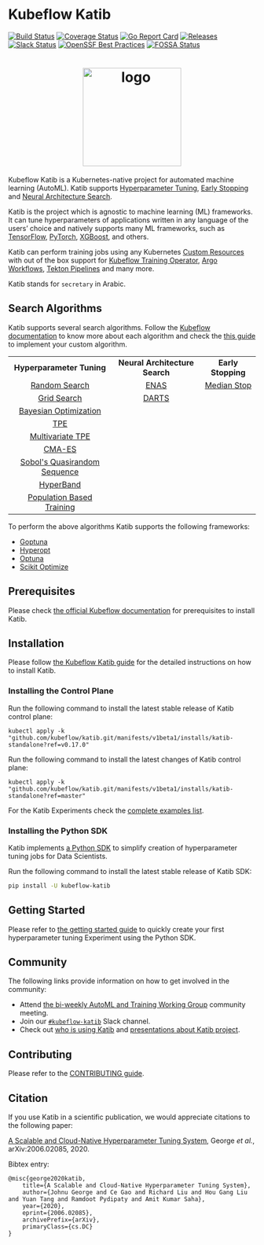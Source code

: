 # Kubeflow Katib

[![Build Status](https://github.com/kubeflow/katib/actions/workflows/test-go.yaml/badge.svg?branch=master)](https://github.com/kubeflow/katib/actions/workflows/test-go.yaml?branch=master)
[![Coverage Status](https://coveralls.io/repos/github/kubeflow/katib/badge.svg?branch=master)](https://coveralls.io/github/kubeflow/katib?branch=master)
[![Go Report Card](https://goreportcard.com/badge/github.com/kubeflow/katib)](https://goreportcard.com/report/github.com/kubeflow/katib)
[![Releases](https://img.shields.io/github/release-pre/kubeflow/katib.svg?sort=semver)](https://github.com/kubeflow/katib/releases)
[![Slack Status](https://img.shields.io/badge/slack-join_chat-white.svg?logo=slack&style=social)](https://www.kubeflow.org/docs/about/community/#kubeflow-slack-channels)
[![OpenSSF Best Practices](https://www.bestpractices.dev/projects/9941/badge)](https://www.bestpractices.dev/projects/9941)
[![FOSSA Status](https://app.fossa.com/api/projects/git%2Bgithub.com%2Fkubeflow%2Fkatib.svg?type=shield)](https://app.fossa.com/projects/git%2Bgithub.com%2Fkubeflow%2Fkatib?ref=badge_shield)

<h1 align="center">
    <img src="./docs/images/logo-title.png" alt="logo" width="200">
  <br>
</h1>

Kubeflow Katib is a Kubernetes-native project for automated machine learning (AutoML).
Katib supports
[Hyperparameter Tuning](https://en.wikipedia.org/wiki/Hyperparameter_optimization),
[Early Stopping](https://en.wikipedia.org/wiki/Early_stopping) and
[Neural Architecture Search](https://en.wikipedia.org/wiki/Neural_architecture_search).

Katib is the project which is agnostic to machine learning (ML) frameworks.
It can tune hyperparameters of applications written in any language of the
users’ choice and natively supports many ML frameworks, such as
[TensorFlow](https://www.tensorflow.org/), [PyTorch](https://pytorch.org/), [XGBoost](https://xgboost.readthedocs.io/en/latest/), and others.

Katib can perform training jobs using any Kubernetes
[Custom Resources](https://www.kubeflow.org/docs/components/katib/trial-template/)
with out of the box support for [Kubeflow Training Operator](https://github.com/kubeflow/training-operator),
[Argo Workflows](https://github.com/argoproj/argo-workflows), [Tekton Pipelines](https://github.com/tektoncd/pipeline)
and many more.

Katib stands for `secretary` in Arabic.

## Search Algorithms

Katib supports several search algorithms. Follow the
[Kubeflow documentation](https://www.kubeflow.org/docs/components/katib/user-guides/hp-tuning/configure-algorithm/#hp-tuning-algorithms)
to know more about each algorithm and check the
[this guide](https://www.kubeflow.org/docs/components/katib/user-guides/hp-tuning/configure-algorithm/#use-custom-algorithm-in-katib)
to implement your custom algorithm.

<table>
  <tbody>
    <tr align="center">
      <td>
        <b>Hyperparameter Tuning</b>
      </td>
      <td>
        <b>Neural Architecture Search</b>
      </td>
      <td>
        <b>Early Stopping</b>
      </td>
    </tr>
    <tr align="center">
      <td>
        <a href="https://www.kubeflow.org/docs/components/katib/experiment/#random-search">Random Search</a>
      </td>
      <td>
        <a href="https://www.kubeflow.org/docs/components/katib/experiment/#neural-architecture-search-based-on-enas">ENAS</a>
      </td>
      <td>
        <a href="https://www.kubeflow.org/docs/components/katib/early-stopping/#median-stopping-rule">Median Stop</a>
      </td>
    </tr>
    <tr align="center">
      <td>
        <a href="https://www.kubeflow.org/docs/components/katib/experiment/#grid-search">Grid Search</a>
      </td>
      <td>
        <a href="https://www.kubeflow.org/docs/components/katib/experiment/#differentiable-architecture-search-darts">DARTS</a>
      </td>
      <td>
      </td>
    </tr>
    <tr align="center">
      <td>
        <a href="https://www.kubeflow.org/docs/components/katib/experiment/#bayesian-optimization">Bayesian Optimization</a>
      </td>
      <td>
      </td>
      <td>
      </td>
    </tr>
    <tr align="center">
      <td>
        <a href="https://www.kubeflow.org/docs/components/katib/experiment/#tree-of-parzen-estimators-tpe">TPE</a>
      </td>
      <td>
      </td>
      <td>
      </td>
    </tr>
    <tr align="center">
      <td>
        <a href="https://www.kubeflow.org/docs/components/katib/experiment/#multivariate-tpe">Multivariate TPE</a>
      </td>
      <td>
      </td>
      <td>
      </td>
    </tr>
    <tr align="center">
      <td>
        <a href="https://www.kubeflow.org/docs/components/katib/experiment/#covariance-matrix-adaptation-evolution-strategy-cma-es">CMA-ES</a>
      </td>
      <td>
      </td>
      <td>
      </td>
    </tr>
    <tr align="center">
      <td>
        <a href="https://www.kubeflow.org/docs/components/katib/experiment/#sobols-quasirandom-sequence">Sobol's Quasirandom Sequence</a>
      </td>
      <td>
      </td>
      <td>
      </td>
    </tr>
    <tr align="center">
      <td>
        <a href="https://www.kubeflow.org/docs/components/katib/experiment/#hyperband">HyperBand</a>
      </td>
      <td>
      </td>
      <td>
      </td>
    </tr>
    <tr align="center">
      <td>
        <a href="https://www.kubeflow.org/docs/components/katib/experiment/#pbt">Population Based Training</a>
      </td>
      <td>
      </td>
      <td>
      </td>
    </tr>
  </tbody>
</table>

To perform the above algorithms Katib supports the following frameworks:

- [Goptuna](https://github.com/c-bata/goptuna)
- [Hyperopt](https://github.com/hyperopt/hyperopt)
- [Optuna](https://github.com/optuna/optuna)
- [Scikit Optimize](https://github.com/scikit-optimize/scikit-optimize)

## Prerequisites

Please check [the official Kubeflow documentation](https://www.kubeflow.org/docs/components/katib/installation/#prerequisites)
for prerequisites to install Katib.

## Installation

Please follow [the Kubeflow Katib guide](https://www.kubeflow.org/docs/components/katib/installation/#installing-katib)
for the detailed instructions on how to install Katib.

### Installing the Control Plane

Run the following command to install the latest stable release of Katib control plane:

```
kubectl apply -k "github.com/kubeflow/katib.git/manifests/v1beta1/installs/katib-standalone?ref=v0.17.0"
```

Run the following command to install the latest changes of Katib control plane:

```
kubectl apply -k "github.com/kubeflow/katib.git/manifests/v1beta1/installs/katib-standalone?ref=master"
```

For the Katib Experiments check the [complete examples list](./examples/v1beta1).

### Installing the Python SDK

Katib implements [a Python SDK](https://pypi.org/project/kubeflow-katib/) to simplify creation of
hyperparameter tuning jobs for Data Scientists.

Run the following command to install the latest stable release of Katib SDK:

```sh
pip install -U kubeflow-katib
```

## Getting Started

Please refer to [the getting started guide](https://www.kubeflow.org/docs/components/katib/getting-started/#getting-started-with-katib-python-sdk)
to quickly create your first hyperparameter tuning Experiment using the Python SDK.

## Community

The following links provide information on how to get involved in the community:

- Attend [the bi-weekly AutoML and Training Working Group](https://bit.ly/2PWVCkV)
  community meeting.
- Join our [`#kubeflow-katib`](https://www.kubeflow.org/docs/about/community/#kubeflow-slack-channels)
  Slack channel.
- Check out [who is using Katib](ADOPTERS.md) and [presentations about Katib project](docs/presentations.md).

## Contributing

Please refer to the [CONTRIBUTING guide](CONTRIBUTING.md).

## Citation

If you use Katib in a scientific publication, we would appreciate
citations to the following paper:

[A Scalable and Cloud-Native Hyperparameter Tuning System](https://arxiv.org/abs/2006.02085), George _et al._, arXiv:2006.02085, 2020.

Bibtex entry:

```
@misc{george2020katib,
    title={A Scalable and Cloud-Native Hyperparameter Tuning System},
    author={Johnu George and Ce Gao and Richard Liu and Hou Gang Liu and Yuan Tang and Ramdoot Pydipaty and Amit Kumar Saha},
    year={2020},
    eprint={2006.02085},
    archivePrefix={arXiv},
    primaryClass={cs.DC}
}
```
